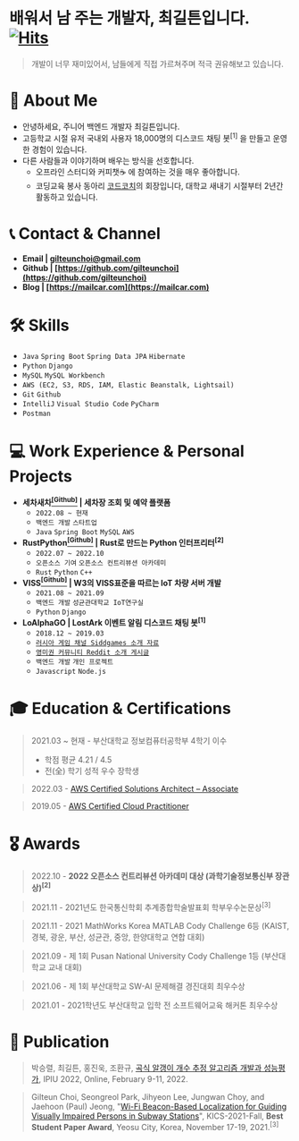 # 배워서 남 주는 개발자,  최길튼입니다. [![Hits](https://hits.seeyoufarm.com/api/count/incr/badge.svg?url=https%3A%2F%2Fgithub.com%2Fgilteunchoi&count_bg=%23000000&title_bg=%23000000&icon=github.svg&icon_color=%23FFFFFF&title=hits&edge_flat=false)](https://mailcar.com)
> 개발이 너무 재미있어서, 남들에게 직접 가르쳐주며 적극 권유해보고 있습니다. 
> 

# 🙋 About Me
- 안녕하세요, 주니어 백엔드 개발자 최길튼입니다.
- 고등학교 시절 유저 국내외 사용자 18,000명의 디스코드 채팅 봇<sup>[1]</sup> 을 만들고 운영한 경험이 있습니다.
- 다른 사람들과 이야기하며 배우는 방식을 선호합니다.
    - 오프라인 스터디와 커피챗☕ 에 참여하는 것을 매우 좋아합니다.
    - 코딩교육 봉사 동아리 [코드코치](https://codecoach.imweb.me/)의 회장입니다, 대학교 새내기 시절부터 2년간 활동하고 있습니다.

# 📞 Contact & Channel
- **Email | gilteunchoi@gmail.com**
- **Github | [https://github.com/gilteunchoi](https://github.com/gilteunchoi)**
- **Blog | [https://mailcar.com](https://mailcar.com)**

# 🛠 Skills
- `Java` `Spring Boot` `Spring Data JPA` `Hibernate`
- `Python` `Django`
- `MySQL` `MySQL Workbench`
- `AWS (EC2, S3, RDS, IAM, Elastic Beanstalk, Lightsail)`
- `Git` `Github`
- `IntelliJ` `Visual Studio Code` `PyCharm`
- `Postman` 

# 💻 Work Experience & Personal Projects
- **세차새차[<sup>[Github]</sup>](https://github.com/washcarnewcar/washcar.me-spring-server) | 세차장 조회 및 예약 플랫폼**
    - `2022.08 ~ 현재`
    - `백엔드 개발` `스타트업`
    - `Java` `Spring Boot` `MySQL` `AWS`
- **RustPython[<sup>[Github]</sup>](https://github.com/RustPython/RustPython/pulls?q=is%3Apr+author%3Agilteunchoi+) | Rust로 만드는 Python 인터프리터<sup>[2]</sup>**
    - `2022.07 ~ 2022.10`
    - `오픈소스 기여` `오픈소스 컨트리뷰션 아카데미`
    - `Rust` `Python` `C++`
- **VISS[<sup>[Github]</sup>](https://github.com/skku-iotlab/viss_backend) | W3의 VISS표준을 따르는 IoT 차량 서버 개발**
    - `2021.08 ~ 2021.09`
    - `백엔드 개발` `성균관대학교 IoT연구실`
    - `Python` `Django`
- **LoAlphaGO | LostArk 이벤트 알림 디스코드 채팅 봇<sup>[1]</sup>**
    - `2018.12 ~ 2019.03`
    - [`러시아 게임 채널 Siddgames 소개 자료`](https://dzen.ru/media/siddgames/discord-bot-dlia-vashego-kanala-lost-ark-5c1647f52fb96d00aa8d152f)
    - [`영미권 커뮤니티 Reddit 소개 게시글`](https://www.reddit.com/r/lostarkgame/comments/aa8uru/lost_ark_eventisland_alarm_bot/)
    - `백엔드 개발` `개인 프로젝트`
    - `Javascript` `Node.js`

# 🎓 Education & Certifications
> 2021.03 ~ 현재 - 부산대학교 정보컴퓨터공학부 4학기 이수
>    - 학점 평균 4.21 / 4.5
>    - 전(全) 학기 성적 우수 장학생
    
> 2022.03 - [AWS Certified Solutions Architect – Associate](https://www.credly.com/badges/f53f8506-56ba-4c42-9c36-10b76cd17146/public_url)

> 2019.05 - [AWS Certified Cloud Practitioner](https://www.credly.com/badges/cdd98f16-d80d-4bdb-b745-984296205154/public_url)

# 🎖 Awards
> 2022.10 - **2022 오픈소스 컨트리뷰션 아카데미 대상 (과학기술정보통신부 장관상)<sup>[2]</sup>**

> 2021.11 - 2021년도 한국통신학회 추계종합학술발표회 학부우수논문상<sup>[3]</sup>

> 2021.11 - 2021 MathWorks Korea MATLAB Cody Challenge 6등 (KAIST, 경북, 광운, 부산, 성균관, 중앙, 한양대학교 연합 대회)

> 2021.09 - 제 1회 Pusan National University Cody Challenge 1등 (부산대학교 교내 대회)

> 2021.06 - 제 1회 부산대학교 SW-AI 문제해결 경진대회 최우수상

> 2021.01 - 2021학년도 부산대학교 입학 전 소프트웨어교육 해커톤 최우수상

# 📄 Publication
> 박승렬, 최길튼, 홍진욱, 조환규, [곡식 알갱이 개수 추정 알고리즘 개발과 성능평가](https://github.com/gilteunchoi/gilteunchoi/blob/main/Grain-Seeds-Counting.pdf), IPIU 2022, Online, February 9-11, 2022.

> Gilteun Choi, Seongreol Park, Jihyeon Lee, Jungwan Choy, and Jaehoon (Paul) Jeong, "[Wi-Fi Beacon-Based Localization for Guiding Visually Impaired Persons in Subway Stations](https://github.com/gilteunchoi/gilteunchoi/blob/main/WiFi-Beacon-Localization.pdf)", KICS-2021-Fall, **Best Student Paper Award**, Yeosu City, Korea, November 17-19, 2021.<sup>[3]</sup>
